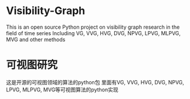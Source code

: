 # Visibility-Graph
This is an open source Python project on visibility graph research in the field of time series
Including VG, VVG, HVG, DVG, NPVG, LPVG, MLPVG, MVG and other methods
# 可视图研究
这是开源的可视图领域的算法的python包
里面有VG, VVG, HVG, DVG, NPVG, LPVG, MLPVG, MVG等可视图算法的python实现

